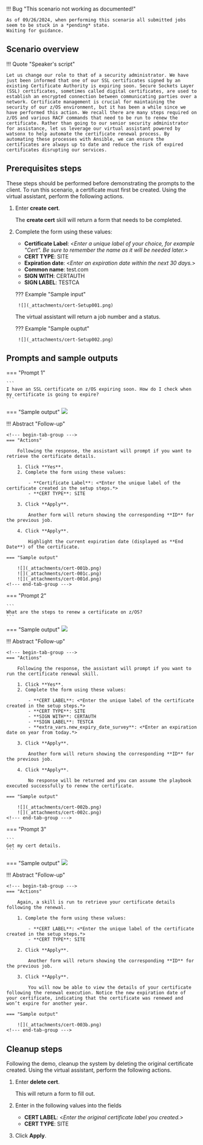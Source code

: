 !!! Bug "This scenario not working as documented!"

    As of 09/26/2024, when performing this scenario all submitted jobs seem to be stuck in a *pending* state.
    Waiting for guidance.
    
## Scenario overview

!!! Quote "Speaker's script"

    Let us change our role to that of a security administrator. We have just been informed that one of our SSL certificates signed by an existing Certificate Authority is expiring soon. Secure Sockets Layer (SSL) certificates, sometimes called digital certificates, are used to establish an encrypted connection between communicating parties over a network. Certificate management is crucial for maintaining the security of our z/OS environment, but it has been a while since we have performed this action. We recall there are many steps required on z/OS and various RACF commands that need to be run to renew the certificate. Rather than going to our senior security administrator for assistance, let us leverage our virtual assistant powered by watsonx to help automate the certificate renewal process. By automating these processes with Ansible, we can ensure the certificates are always up to date and reduce the risk of expired certificates disrupting our services.

## Prerequisites steps
These steps should be performed before demonstrating the prompts to the client. To run this scenario, a certificate must first be created. Using the virtual assistant, perform the following actions.

1. Enter **create cert**.

    The **create cert** skill will return a form that needs to be completed.

2. Complete the form using these values:

    - **Certificate Label**: <*Enter a unique label of your choice, for example "<your name>Cert". Be sure to remember the name as it will be needed later.*>
    - **CERT TYPE**: SITE
    - **Expiration date**: <*Enter an expiration date within the next 30 days.*>
    - **Common name**: test.com
    - **SIGN WITH**: CERTAUTH
    - **SIGN LABEL**: TESTCA
  
    ??? Example "Sample input"

        ![](_attachments/cert-Setup001.png)

    The virtual assistant will return a job number and a status.

    ??? Example "Sample ouptut"

        ![](_attachments/cert-Setup002.png)

## Prompts and sample outputs
<!--- begin-tab-group --->
=== "Prompt 1"

    ```
    I have an SSL certificate on z/OS expiring soon. How do I check when my certificate is going to expire?
    ```

=== "Sample output"
    ![](_attachments/cert-001a.png)
<!--- end-tab-group --->
!!! Abstract "Follow-up"

    <!--- begin-tab-group --->
    === "Actions"

        Following the response, the assistant will prompt if you want to retrieve the certificate details. 
    
        1. Click **Yes**.
        2. Complete the form using these values: 
        
            - **Certificate Label**: <*Enter the unique label of the certificate created in the setup steps.*>
            - **CERT TYPE**: SITE

        3. Click **Apply**.

            Another form will return showing the corresponding **ID** for the previous job.

        4. Click **Apply**.
   
            Highlight the current expiration date (displayed as **End Date**) of the certificate.

    === "Sample output"
    
        ![](_attachments/cert-001b.png)
        ![](_attachments/cert-001c.png)
        ![](_attachments/cert-001d.png)
    <!--- end-tab-group --->
<!--- begin-tab-group --->
=== "Prompt 2"

    ```
    What are the steps to renew a certificate on z/OS?
    ```

=== "Sample output"
    ![](_attachments/cert-002a.png)
<!--- end-tab-group --->
!!! Abstract "Follow-up"

    <!--- begin-tab-group --->
    === "Actions"

        Following the response, the assistant will prompt if you want to run the certificate renewal skill. 
    
        1. Click **Yes**.
        2. Complete the form using these values: 
        
            - **CERT LABEL**: <*Enter the unique label of the certificate created in the setup steps.*>           
            - **CERT TYPE**: SITE
            - **SIGN WITH**: CERTAUTH
            - **SIGN LABEL**: TESTCA
            - **extra_vars.new_expiry_date_survey**: <*Enter an expiration date on year from today.*>

        3. Click **Apply**.

            Another form will return showing the corresponding **ID** for the previous job.

        4. Click **Apply**.
   
            No response will be returned and you can assume the playbook executed successfully to renew the certificate.

    === "Sample output"
    
        ![](_attachments/cert-002b.png)
        ![](_attachments/cert-002c.png)
    <!--- end-tab-group --->
<!--- end-tab-group --->
<!--- begin-tab-group --->
=== "Prompt 3"

    ```
    Get my cert details.
    ```

=== "Sample output"
    ![](_attachments/cert-003a.png)
<!--- end-tab-group --->
!!! Abstract "Follow-up"

    <!--- begin-tab-group --->
    === "Actions"

        Again, a skill is run to retrieve your certificate details following the renewal. 
    
        1. Complete the form using these values: 
        
            - **CERT LABEL**: <*Enter the unique label of the certificate created in the setup steps.*>  
            - **CERT TYPE**: SITE

        2. Click **Apply**.

            Another form will return showing the corresponding **ID** for the previous job.

        3. Click **Apply**.
   
            You will now be able to view the details of your certificate following the renewal execution. Notice the new expiration date of your certificate, indicating that the certificate was renewed and won’t expire for another year.

    === "Sample output"
    
        ![](_attachments/cert-003b.png)
    <!--- end-tab-group --->
<!--- end-tab-group --->
## Cleanup steps
Following the demo, cleanup the system by deleting the original certificate created. Using the virtual assistant, perform the following actions.

1. Enter **delete cert**.

    This will return a form to fill out. 

2. Enter in the following values into the fields
   
    - **CERT LABEL**: <*Enter the original certificate label you created.*>
    - **CERT TYPE**: SITE

3. Click **Apply**.